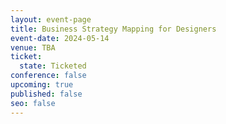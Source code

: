 ```yaml
---
layout: event-page
title: Business Strategy Mapping for Designers
event-date: 2024-05-14
venue: TBA
ticket:
  state: Ticketed
conference: false
upcoming: true
published: false
seo: false
---
```

